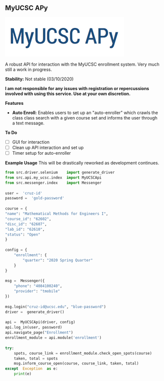 ## MyUCSC APy

![logo photo](./src/assets/images/logo.png)

A robust API for interaction with the MyUCSC enrollment system. 
Very much still a work in progress.

**Stability:** Not stable (03/10/2020)

**I am not responsible for any issues with registration or repercussions involved with using this service. Use at your own discretion.**

**Features**

 - **Auto Enroll:** Enables users to set up an "auto-enroller" which crawls the class class search with a given course set and informs the user through a text message. 

**To Do**

 - [ ] GUI for interaction
 - [ ] Clean up API interaction and set up
 - [ ] Timer setup for auto-enroller

**Example Usage**
This will be drastically reworked as development continues.
```python
from src.driver.selenium 	import generate_driver
from src.api.my_ucsc.index 	import MyUCSCApi
from src.messenger.index 	import Messenger

user =  'cruz-id'
password =  'gold-password'

course = {
"name": "Mathematical Methods for Engineers I",
"course_id": "62602",
"disc_id": "62607",
"lab_id": "62610",
"status": "Open"
}

config = {
	"enrollment": {
		"quarter": "2020 Spring Quarter"
	}
}

msg =  Messenger({
	"phone": "4084100240",
	"provider": "tmobile"
})

msg.login("cruz-id@ucsc.edu", "blue-password")
driver =  generate_driver()

api =  MyUCSCApi(driver, config)
api.log_in(user, password)
api.navigate_page("Enrollment")
enrollment_module = api.module('enrollment')

try:
	spots, course_link = enrollment_module.check_open_spots(course)
	taken, total = spots
	msg.inform_course_open(course, course_link, taken, total)
except  Exception  as e:
	print(e)
```
